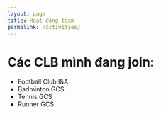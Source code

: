 ```yaml
---
layout: page
title: Hoạt động team
permalink: /activities/
---
```


# Các CLB mình đang join:
* Football Club I&A
* Badminton GCS
* Tennis GCS
* Runner GCS
